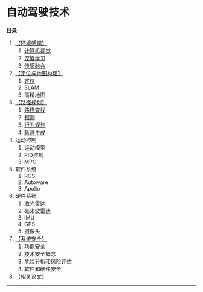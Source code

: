 # 自动驾驶技术

**目录**
1. [【环境感知】](#perception)
   1. [计算机视觉](#cv)
   2. [深度学习](#deepl)
   3. [传感融合](#fusion)
2. [【定位与地图构建】](#lm)
   1. [定位](#localization)
   2. [SLAM](#slam)
   3. 高精地图
3. [【路径规划】](#pathplan)
   1. [路径查找](#)
   2. [预测](#)
   3. [行为规划](#)
   4. [轨迹生成](#)
4. 运动控制
   1. 运动模型
   2. PID控制
   3. MPC
5. 软件系统
   1. ROS
   2. Autoware
   3. Apollo
6. 硬件系统
   1. 激光雷达
   2. 毫米波雷达
   3. IMU
   4. GPS
   5. 摄像头
7. [【系统安全】](#safety)
   1. 功能安全
   2. 技术安全概念
   3. 危险分析和风险评估
   4. 软件和硬件安全
8. [【相关论文】](#paper)

---------------------



